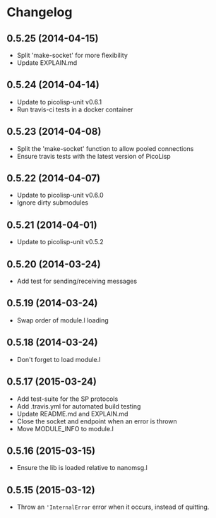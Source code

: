 # Changelog

## 0.5.25 (2014-04-15)

  * Split 'make-socket' for more flexibility
  * Update EXPLAIN.md

## 0.5.24 (2014-04-14)

  * Update to picolisp-unit v0.6.1
  * Run travis-ci tests in a docker container

## 0.5.23 (2014-04-08)

  * Split the 'make-socket' function to allow pooled connections
  * Ensure travis tests with the latest version of PicoLisp

## 0.5.22 (2014-04-07)

  * Update to picolisp-unit v0.6.0
  * Ignore dirty submodules

## 0.5.21 (2014-04-01)

  * Update to picolisp-unit v0.5.2

## 0.5.20 (2014-03-24)

  * Add test for sending/receiving messages

## 0.5.19 (2014-03-24)

  * Swap order of module.l loading

## 0.5.18 (2014-03-24)

  * Don't forget to load module.l

## 0.5.17 (2015-03-24)

  * Add test-suite for the SP protocols
  * Add .travis.yml for automated build testing
  * Update README.md and EXPLAIN.md
  * Close the socket and endpoint when an error is thrown
  * Move MODULE_INFO to module.l

## 0.5.16 (2015-03-15)

  * Ensure the lib is loaded relative to nanomsg.l

## 0.5.15 (2015-03-12)

  * Throw an `'InternalError` error when it occurs, instead of quitting.
